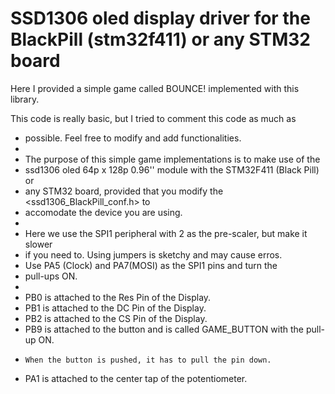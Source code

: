 # SSD1306 oled display driver for the BlackPill (stm32f411) or any STM32 board

Here I provided a simple game called BOUNCE! implemented with this library.

 This code is really basic, but I tried to comment this code as much as
  * possible. Feel free to modify and add functionalities.
  *
  * The purpose of this simple game implementations is to make use of the
  * ssd1306 oled 64p x 128p 0.96'' module with the STM32F411 (Black Pill) or
  * any STM32 board, provided that you modify the <ssd1306_BlackPill_conf.h> to
  * accomodate the device you are using.
  *
  * Here we use the SPI1 peripheral with 2 as the pre-scaler, but make it slower
  * if you need to. Using jumpers is sketchy and may cause erros.
  * Use PA5 (Clock) and PA7(MOSI) as the SPI1 pins and turn the
  * pull-ups ON.
  *
  * PB0 is attached to the Res Pin of the Display.
  * PB1 is attached to the DC Pin of the Display.
  * PB2 is attached to the CS Pin of the Display.
  * PB9 is attached to the button and is called GAME_BUTTON with the pull-up ON.
  * 	When the button is pushed, it has to pull the pin down.
  * PA1 is attached to the center tap of the potentiometer.
